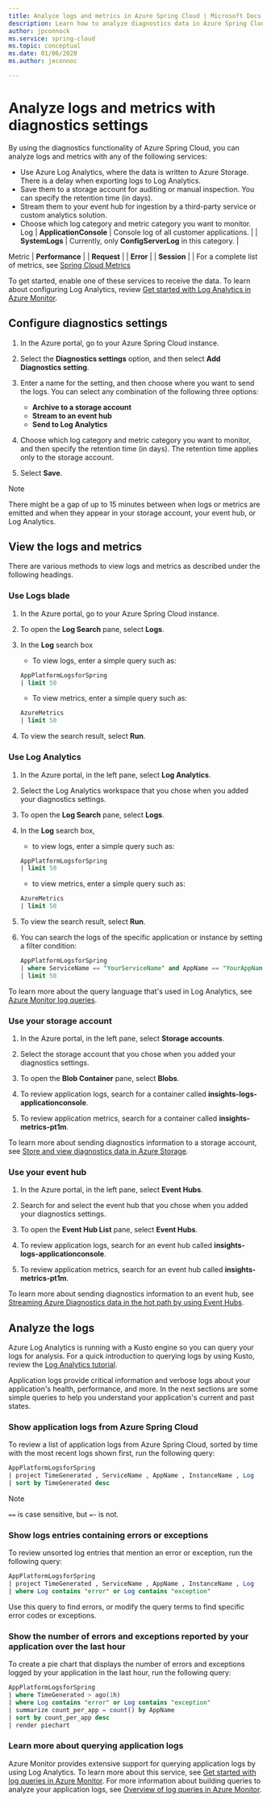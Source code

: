 ```yaml
---
title: Analyze logs and metrics in Azure Spring Cloud | Microsoft Docs
description: Learn how to analyze diagnostics data in Azure Spring Cloud
author: jpconnock
ms.service: spring-cloud
ms.topic: conceptual
ms.date: 01/06/2020
ms.author: jeconnoc

---
```

# Analyze logs and metrics with diagnostics settings

By using the diagnostics functionality of Azure Spring Cloud, you can analyze logs and metrics with any of the following services:

* Use Azure Log Analytics, where the data is written to Azure Storage. There is a delay when exporting logs to Log Analytics.
* Save them to a storage account  for auditing or manual inspection. You can specify the retention time (in days).
* Stream them to your event hub for ingestion by a third-party service or custom analytics solution.
* Choose which log category and metric category you want to monitor.
Log 
| **ApplicationConsole** | Console log of all customer applications. | 
| **SystemLogs** | Currently, only **ConfigServerLog** in this category. |

Metric
| **Performance** |
| **Request** |
| **Error** |
| **Session** |  |
For a complete list of metrics, see [Spring Cloud Metrics](https://docs.microsoft.com/en-us/azure/spring-cloud/spring-cloud-concept-metrics#user-portal-metrics-options)

To get started, enable one of these services to receive the data. To learn about configuring Log Analytics, review [Get started with Log Analytics in Azure Monitor](../azure-monitor/log-query/get-started-portal.md). 

## Configure diagnostics settings

1. In the Azure portal, go to your Azure Spring Cloud instance.
1. Select the **Diagnostics settings** option, and then select **Add Diagnostics setting**.
1. Enter a name for the setting, and then choose where you want to send the logs. You can select any combination of the following three options:
    * **Archive to a storage account**
    * **Stream to an event hub**
    * **Send to Log Analytics**

1. Choose which log category and metric category you want to monitor, and then specify the retention time (in days). The retention time applies only to the storage account.
1. Select **Save**.

> [!NOTE]
> There might be a gap of up to 15 minutes between when logs or metrics are emitted and when they appear in your storage account, your event hub, or Log Analytics.

## View the logs and metrics
There are various methods to view logs and metrics as described under the following headings.

### Use Logs blade

1. In the Azure portal, go to your Azure Spring Cloud instance.
1. To open the **Log Search** pane, select **Logs**.
1. In the **Log** search box
   * To view logs, enter a simple query such as:

    ```sql
    AppPlatformLogsforSpring
    | limit 50
    ```
   * To view metrics, enter a simple query such as:

    ```sql
    AzureMetrics
    | limit 50
    ```
1. To view the search result, select **Run**.

### Use Log Analytics

1. In the Azure portal, in the left pane, select **Log Analytics**.
1. Select the Log Analytics workspace that you chose when you added your diagnostics settings.
1. To open the **Log Search** pane, select **Logs**.
1. In the **Log** search box,
   * to view logs, enter a simple query such as:

    ```sql
    AppPlatformLogsforSpring
    | limit 50
    ```
    * to view metrics, enter a simple query such as:

    ```sql
    AzureMetrics
    | limit 50
    ```

1. To view the search result, select **Run**.
1. You can search the logs of the specific application or instance by setting a filter condition:

    ```sql
    AppPlatformLogsforSpring
    | where ServiceName == "YourServiceName" and AppName == "YourAppName" and InstanceName == "YourInstanceName"
    | limit 50
    ```

To learn more about the query language that's used in Log Analytics, see [Azure Monitor log queries](../azure-monitor/log-query/query-language.md).

### Use your storage account 

1. In the Azure portal, in the left pane, select **Storage accounts**.

1. Select the storage account that you chose when you added your diagnostics settings.
1. To open the **Blob Container** pane, select **Blobs**.
1. To review application logs, search for a container called **insights-logs-applicationconsole**.
1. To review application metrics, search for a container called **insights-metrics-pt1m**.

To learn more about sending diagnostics information to a storage account, see [Store and view diagnostics data in Azure Storage](https://docs.microsoft.com/azure/azure-monitor/platform/diagnostics-extension-to-storage).

### Use your event hub

1. In the Azure portal, in the left pane, select **Event Hubs**.

1. Search for and select the event hub that you chose when you added your diagnostics settings.
1. To open the **Event Hub List** pane, select **Event Hubs**.
1. To review application logs, search for an event hub called **insights-logs-applicationconsole**.
1. To review application metrics, search for an event hub called **insights-metrics-pt1m**.

To learn more about sending diagnostics information to an event hub, see [Streaming Azure Diagnostics data in the hot path by using Event Hubs](https://docs.microsoft.com/azure/azure-monitor/platform/diagnostics-extension-stream-event-hubs).

## Analyze the logs

Azure Log Analytics is running with a Kusto engine so you can query your logs for analysis. For a quick introduction to querying logs by using Kusto, review the [Log Analytics tutorial](../azure-monitor/log-query/get-started-portal.md).

Application logs provide critical information and verbose logs about your application's health, performance, and more. In the next sections are some simple queries to help you understand your application's current and past states.

### Show application logs from Azure Spring Cloud

To review a list of application logs from Azure Spring Cloud, sorted by time with the most recent logs shown first, run the following query:

```sql
AppPlatformLogsforSpring
| project TimeGenerated , ServiceName , AppName , InstanceName , Log
| sort by TimeGenerated desc
```
> [!NOTE]  
> `==` is case sensitive, but `=~` is not.

### Show logs entries containing errors or exceptions

To review unsorted log entries that mention an error or exception, run the following query:

```sql
AppPlatformLogsforSpring
| project TimeGenerated , ServiceName , AppName , InstanceName , Log
| where Log contains "error" or Log contains "exception"
```

Use this query to find errors, or modify the query terms to find specific error codes or exceptions. 

### Show the number of errors and exceptions reported by your application over the last hour

To create a pie chart that displays the number of errors and exceptions logged by your application in the last hour, run the following query:

```sql
AppPlatformLogsforSpring
| where TimeGenerated > ago(1h)
| where Log contains "error" or Log contains "exception"
| summarize count_per_app = count() by AppName
| sort by count_per_app desc
| render piechart
```

### Learn more about querying application logs

Azure Monitor provides extensive support for querying application logs by using Log Analytics. To learn more about this service, see [Get started with log queries in Azure Monitor](../azure-monitor/log-query/get-started-queries.md). For more information about building queries to analyze your application logs, see [Overview of log queries in Azure Monitor](../azure-monitor/log-query/log-query-overview.md).
